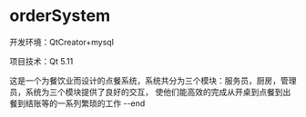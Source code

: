 # orderSystem

开发环境：QtCreator+mysql

项目技术：Qt 5.11

这是一个为餐饮业而设计的点餐系统，系统共分为三个模块：服务员，厨房，管理员，系统为三个模块提供了良好的交互，
使他们能高效的完成从开桌到点餐到出餐到结账等的一系列繁琐的工作
--end